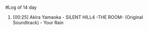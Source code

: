 #Log of 14 day

1. [00:25] Akira Yamaoka - SILENT HILL4 -THE ROOM- (Original Soundtrack) - Your Rain
